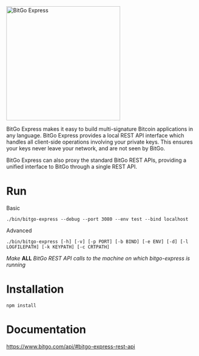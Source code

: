 <img src="https://raw.githubusercontent.com/bitgo/bitgo-express/master/misc/img/logo.png" alt="BitGo Express" width="300">

BitGo Express makes it easy to build multi-signature Bitcoin applications in any language. BitGo Express provides a local REST API interface which handles all client-side operations involving your private keys. This ensures your keys never leave your network, and are not seen by BitGo. 

BitGo Express can also proxy the standard BitGo REST APIs, providing a unified interface to BitGo through a single REST API.

# Run

Basic

`./bin/bitgo-express --debug --port 3080 --env test --bind localhost`

Advanced

`./bin/bitgo-express [-h] [-v] [-p PORT] [-b BIND] [-e ENV] [-d] [-l LOGFILEPATH] [-k KEYPATH] [-c CRTPATH]`

*Make* **ALL** *BitGo REST API calls to the machine on which bitgo-express is running*

# Installation

`npm install`

# Documentation

https://www.bitgo.com/api/#bitgo-express-rest-api





